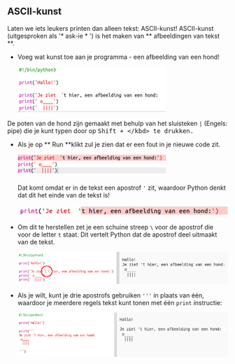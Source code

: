 ## ASCII-kunst

Laten we iets leukers printen dan alleen tekst: ASCII-kunst! ASCII-kunst (uitgesproken als '* ask-ie * ') is het maken van ** afbeeldingen van tekst **.

+ Voeg wat kunst toe aan je programma - een afbeelding van een hond!
    
    ![screenshot](images/me-dog.png)

De poten van de hond zijn gemaakt met behulp van het sluisteken ` | ` (Engels: pipe) die je kunt typen door op <kbd> Shift + \</kbd> te drukken.

+ Als je op ** Run **klikt zul je zien dat er een fout in je nieuwe code zit.
    
    ![screenshot](images/me-dog-bug.png)
    
    Dat komt omdat er in de tekst een apostrof ` ' ` zit, waardoor Python denkt dat dit het einde van de tekst is!
    
    ![screenshot](images/me-dog-quote.png)

+ Om dit te herstellen zet je een schuine streep ` \ ` voor de apostrof die voor de letter ` t ` staat. Dit vertelt Python dat de apostrof deel uitmaakt van de tekst.
    
    ![screenshot](images/me-dog-bug-fix.png)

+ Als je wilt, kunt je drie apostrofs gebruiken ` ''' ` in plaats van één, waardoor je meerdere regels tekst kunt tonen met één ` print ` instructie:
    
    ![screenshot](images/me-dog-triple-quote.png)